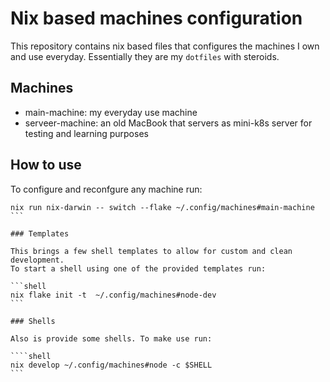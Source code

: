 # Nix based machines configuration

This repository contains nix based files that configures the machines I own 
and use everyday. Essentially they are my `dotfiles` with steroids.

## Machines

- main-machine: my everyday use machine
- serveer-machine: an old MacBook that servers as mini-k8s server for testing and learning purposes

## How to use

To configure and reconfgure any machine run:

````shell
nix run nix-darwin -- switch --flake ~/.config/machines#main-machine
```

### Templates

This brings a few shell templates to allow for custom and clean development. 
To start a shell using one of the provided templates run:

```shell
nix flake init -t  ~/.config/machines#node-dev
```

### Shells

Also is provide some shells. To make use run:

````shell
nix develop ~/.config/machines#node -c $SHELL
```


